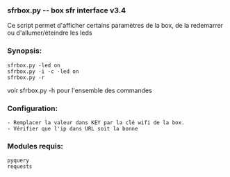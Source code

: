### sfrbox.py -- box sfr interface v3.4

Ce script permet d'afficher certains paramètres de la box, de la redemarrer
ou d'allumer/éteindre les leds

### Synopsis:
    sfrbox.py -led on
    sfrbox.py -i -c -led on
    sfrbox.py -r

voir sfrbox.py -h pour l'ensemble des commandes

### Configuration:
    - Remplacer la valeur dans KEY par la clé wifi de la box.
    - Vérifier que l'ip dans URL soit la bonne

### Modules requis:
    pyquery
    requests
